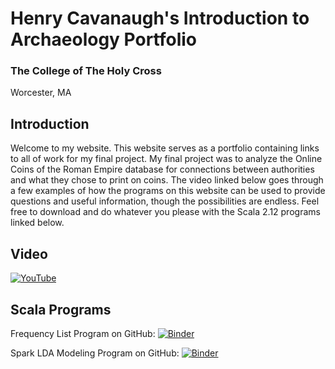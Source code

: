 # Henry Cavanaugh's                             Introduction to Archaeology Portfolio #
### The College of The Holy Cross ###
Worcester, MA


## Introduction ## 
Welcome to my website. This website serves as a portfolio containing links to all of work for my final project. My final project was to analyze the Online Coins of the Roman Empire database for connections between authorities and what they chose to print on coins. The video linked below goes through a few examples of how the programs on this website can be used to provide questions and useful information, though the possibilities are endless. Feel free to download and do whatever you please with the Scala 2.12 programs linked below.

## Video ##
[![YouTube](https://arcolinux.com/wp-content/uploads/2019/12/youtube-logo.png)](https://www.youtube.com/watch?v=_t1wL-N-J0s)

## Scala Programs ##

Frequency List Program on GitHub:
[![Binder](https://mybinder.org/badge_logo.svg)](https://nbviewer.jupyter.org/github/henrycavanaugh/portfolio/blob/master/AuthorityFrequencyListed.ipynb)

Spark LDA Modeling Program on GitHub:
[![Binder](https://mybinder.org/badge_logo.svg)](https://nbviewer.jupyter.org/github/henrycavanaugh/portfolio/blob/master/Spark%20Modeling%20%2820-topic%29.ipynb)
